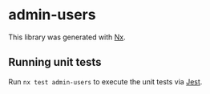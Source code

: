 # admin-users

This library was generated with [Nx](https://nx.dev).

## Running unit tests

Run `nx test admin-users` to execute the unit tests via [Jest](https://jestjs.io).
